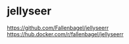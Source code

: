# jellyseer

https://github.com/Fallenbagel/jellyseerr
https://hub.docker.com/r/fallenbagel/jellyseerr
